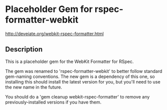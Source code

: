 # Placeholder Gem for rspec-formatter-webkit

http://deveiate.org/webkit-rspec-formatter.html

## Description

This is a placeholder gem for the WebKit Formatter for RSpec.

The gem was renamed to 'rspec-formatter-webkit' to better 
follow standard gem-naming conventions. The new gem is a dependency 
of this one, so installing this should install the latest 
version for you, but you'll need to use the new name in the future.

You should do a 'gem cleanup webkit-rspec-formatter' to remove any
previously-installed versions if you have them.


